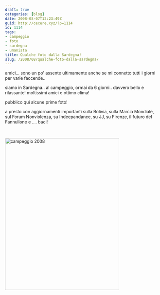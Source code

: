 ```yaml
---
draft: true
categories: [blog]
date: 2008-08-07T12:23:49Z
guid: http://cecere.xyz/?p=1114
id: 1114
tags:
- campeggio
- foto
- sardegna
- umanista
title: Qualche foto dalla Sardegna!
slug: /2008/08/qualche-foto-dalla-sardegna/
---
```


amici… sono un po' assente ultimamente anche se mi connetto tutti i giorni per varie faccende..

siamo in Sardegna.. al campeggio, ormai da 6 giorni.. davvero bello e rilassante! moltissimi amici e ottimo clima!

pubblico qui alcune prime foto!

a presto con aggiornamenti importanti sulla Bolivia, sulla Marcia Mondiale, sul Forum Nonviolenza, su Indeepandance, su JJ, su Firenze, il futuro del Fannullone e …. baci!

 
  
[<img src="http://farm4.static.flickr.com/3115/2740492275_2b0c729ced.jpg" width="375" height="500" alt="campeggio 2008" />](http://www.flickr.com/photos/krur/sets/72157606592096177/ "campeggio 2008 di Stefano Cecere, su Flickr")
  
 